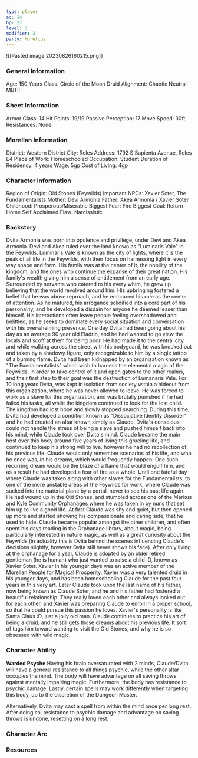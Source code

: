 ```yaml
---
type: player
ac: 14
hp: 27
level: 3
modifier: 2
party: Morellus
---
```

![[Pasted image 20230826160215.png]]

### General Information
Age: 150 Years
Class: Circle of the Moon Druid
Alignment: Chaotic Neutral
MBTI:
### Sheet Information
Armor Class: 14
Hit Points: 19/19
Passive Perception: 17
Move Speed: 30ft
Resistances: None
### Morellan Information
District: Western District
City: Reles
Address: 1792 S Sapienta Avenue, Reles E4
Place of Work: Homeschooled
Occupation: Student
Duration of Residency: 4 years
Wage: 5gp
Cost of Living: 4gp
### Character Information
Region of Origin: Old Stones (Feywilds)
Important NPCs: Xavier Soter, The Fundamentalists
Mother: Devi Armonia
Father: Akea Armonia / Xavier Soter
Childhood: Prosperous/Miserable
Biggest Fear: Fire
Biggest Goal: Return Home
Self Acclaimed Flaw: Narcissistic
### Backstory
Dvita Armonia was born into opulence and privilege, under Devi and Akea Armonia. Devi and Akea ruled over the land known as "Luminaris Vale" in the Feywilds. Luminaris Vale is known as the city of lights, where it is the peak of all life in the Feywilds, with their focus on harnessing light in every way shape and form. His family was at the center of it, the nobility of the kingdom, and the ones who continue the expanse of their great nation.  His family's wealth giving him a sense of entitlement from an early age. Surrounded by servants who catered to his every whim, he grew up believing that the world revolved around him. His upbringing fostered a belief that he was above reproach, and he embraced his role as the center of attention. As he matured, his arrogance solidified into a core part of his personality, and he developed a disdain for anyone he deemed lesser than himself. His interactions often leave people feeling overshadowed and belittled, as he seeks to dominate every social situation and conversation with his overwhelming presence. One day Dvita had been going about his day as an average 90 year old Eladrin, and he had wanted to go view the locals and scoff at them for being poor. He had made it to the central city and while walking across the street with his bodyguard, he was knocked out and taken by a shadowy figure, only recognizable to him by a single tattoo of a burning flame. Dvita had been kidnapped by an organization known as "The Fundamentalists" which wish to harness the elemental magic of the Feywilds, in order to take control of it and open gates to the other realms, and their first step to their goal was the destruction of Lumanaris Vale. For 10 long years Dvita, was kept in isolation from society within a hideout from this organization, where he was never allowed to leave. He was forced to work as a slave for this organization, and was brutally punished if he had failed his tasks, all while the kingdom continued to look for the lost child. The kingdom had lost hope and slowly stopped searching. During this time, Dvita had developed a condition known as "Dissociative Identity Disorder" and he had created an altar known simply as Claude. Dvita's conscious could not handle the stress of being a slave and pushed himself back into his mind, while Claude took over Dvita's mind. Claude became the main host over this body around five years of living this grueling life, and continued to keep his strong will to live, however he had no recollection of his previous life. Claude would only remember scenarios of his life, and who he once was, in his dreams, which would frequently happen. One such recurring dream would be the blaze of a flame that would engulf him, and as a result he had developed a fear of fire as a whole.  Until one fateful day where Claude was taken along with other slaves for the Fundamentalists, to one of the more unstable areas of the Feywilds for work, where Claude was sucked into the material plane by a portal, never to see his past life again. He had wound up in the Old Stones, and stumbled across one of the Markus and Kyle Community Orphanages where he was taken in by nuns that set him up to live a good life. At first Claude was shy and quiet, but then opened up more and started showing his compassionate and caring side, that he used to hide. Claude became popular amongst the other children, and often spent his days reading in the Orphanage library, about magic, being particularly interested in nature magic, as well as a great curiosity about the Feywilds (in actuality this is Dvita behind the scenes influencing Claude's decisions slightly, however Dvita still never shows his face). After only living at the orphanage for a year, Claude is adopted by an older retired gentleman (he is human) who just wanted to raise a child :D, known as Xavier Soter. Xavier in his younger days was an active member of the Morellan People for Magical Prosperity. Xavier was a very talented druid in his younger days, and has been homeschooling Claude for the past four years in this very art. Later Claude took upon the last name of his father, now being known as Claude Soter, and he and his father had fostered a beautiful relationship. They really loved each other and always looked out for each other, and Xavier was preparing Claude to enroll in a proper school, so that he could pursue this passion he loves. Xavier's personality is like Santa Claus :D, just a jolly old man. Claude continues to practice his art of being a druid, and he still gets those dreams about his previous life. It sort of tugs him toward wanting to visit the Old Stones, and why he is so obsessed with wild magic.
### Character Ability
**Warded Psyche**
Having his brain oversaturated with 2 minds, Claude/Dvita will have a general resistance to all things psychic, while the other altar occupies the mind. The body will have advantage on all saving throws against mentally impairing magic. Furthermore, the body has resistance to psychic damage. Lastly, certain spells may work differently when targeting this body, up to the discretion of the Dungeon Master.

Alternatively, Dvita may cast a spell from within the mind once per long rest. After doing so, resistance to psychic damage and advantage on saving throws is undone, resetting on a long rest.

### Character Arc

### Resources